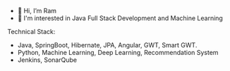 - 👋 Hi, I’m Ram
- 👀 I'm interested in Java Full Stack Development and Machine Learning


Technical Stack:
- Java, SpringBoot, Hibernate, JPA, Angular, GWT, Smart GWT.
- Python, Machine Learning, Deep Learning, Recommendation System 
- Jenkins, SonarQube
 


<!---
rregmi1993/rregmi1993 is a ✨ special ✨ repository because its `README.md` (this file) appears on your GitHub profile.
You can click the Preview link to take a look at your changes.
--->

